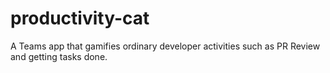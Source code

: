 # productivity-cat
A Teams app that gamifies ordinary developer activities such as PR Review and getting tasks done.

